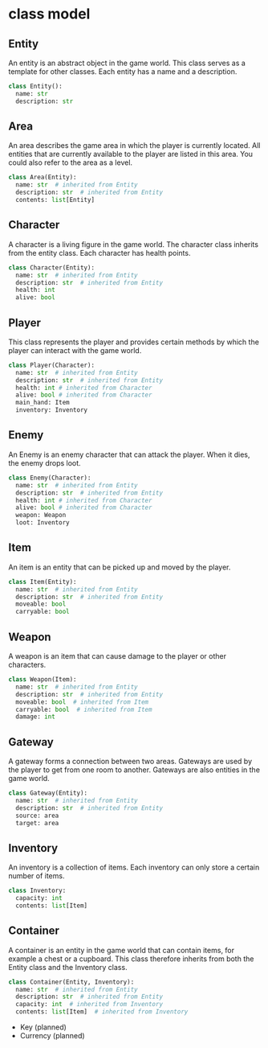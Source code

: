 # class model

## Entity

An entity is an abstract object in the game world. This class serves as a template for other classes. Each entity has a name and a description.

```python
class Entity():
  name: str
  description: str
```

## Area

An area describes the game area in which the player is currently located. All entities that are currently available to the player are listed in this area. You could also refer to the area as a level.

```python
class Area(Entity):
  name: str  # inherited from Entity
  description: str  # inherited from Entity
  contents: list[Entity]
```

## Character

A character is a living figure in the game world. The character class inherits from the entity class. Each character has health points.

```python
class Character(Entity):
  name: str  # inherited from Entity
  description: str  # inherited from Entity
  health: int
  alive: bool
```

## Player

This class represents the player and provides certain methods by which the player can interact with the game world.

```python
class Player(Character):
  name: str  # inherited from Entity
  description: str  # inherited from Entity
  health: int # inherited from Character
  alive: bool # inherited from Character
  main_hand: Item
  inventory: Inventory
```

## Enemy

An Enemy is an enemy character that can attack the player. When it dies, the enemy drops loot.

```python
class Enemy(Character):
  name: str  # inherited from Entity
  description: str  # inherited from Entity
  health: int # inherited from Character
  alive: bool # inherited from Character
  weapon: Weapon
  loot: Inventory
```

## Item

An item is an entity that can be picked up and moved by the player.

```python
class Item(Entity):
  name: str  # inherited from Entity
  description: str  # inherited from Entity
  moveable: bool
  carryable: bool
```

## Weapon

A weapon is an item that can cause damage to the player or other characters.

```python
class Weapon(Item):
  name: str  # inherited from Entity
  description: str  # inherited from Entity
  moveable: bool  # inherited from Item
  carryable: bool  # inherited from Item
  damage: int
```

## Gateway

A gateway forms a connection between two areas. Gateways are used by the player to get from one room to another. Gateways are also entities in the game world.

```python
class Gateway(Entity):
  name: str  # inherited from Entity
  description: str  # inherited from Entity
  source: area
  target: area
```

## Inventory

An inventory is a collection of items. Each inventory can only store a certain number of items.

```python
class Inventory:
  capacity: int
  contents: list[Item]
```

## Container

A container is an entity in the game world that can contain items, for example a chest or a cupboard. This class therefore inherits from both the Entity class and the Inventory class.

```python
class Container(Entity, Inventory):
  name: str  # inherited from Entity
  description: str  # inherited from Entity
  capacity: int  # inherited from Inventory
  contents: list[Item]  # inherited from Inventory
```

- Key (planned)
- Currency (planned)
